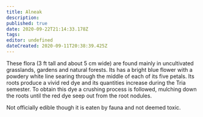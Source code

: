 ```yaml
---
title: Alneak
description: 
published: true
date: 2020-09-22T21:14:33.178Z
tags: 
editor: undefined
dateCreated: 2020-09-11T20:38:39.425Z
---
```


These flora (3 ft tall and about 5 cm wide) are found mainly in uncultivated grasslands, gardens and natural forests. Its has a bright blue flower with a powdery white line searing through the middle of each of its five petals. Its roots produce a vivid red dye and its quantities increase during the Tria semester. To obtain this dye a crushing process is followed, mulching down the roots until the red dye seep out from the root nodules.

Not officially edible though it is eaten by fauna and not deemed toxic.